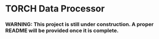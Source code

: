 # TORCH Data Processor

### WARNING: This project is still under construction. A proper README will be provided once it is complete.
